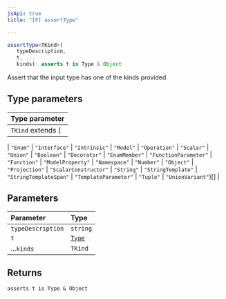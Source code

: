 ```yaml
---
jsApi: true
title: "[F] assertType"

---
```

```ts
assertType<TKind>(
   typeDescription, 
   t, ...
   kinds): asserts t is Type & Object
```

Assert that the input type has one of the kinds provided

## Type parameters

| Type parameter |
| :------ |
| `TKind` extends (
  \| `"Enum"`
  \| `"Interface"`
  \| `"Intrinsic"`
  \| `"Model"`
  \| `"Operation"`
  \| `"Scalar"`
  \| `"Union"`
  \| `"Boolean"`
  \| `"Decorator"`
  \| `"EnumMember"`
  \| `"FunctionParameter"`
  \| `"Function"`
  \| `"ModelProperty"`
  \| `"Namespace"`
  \| `"Number"`
  \| `"Object"`
  \| `"Projection"`
  \| `"ScalarConstructor"`
  \| `"String"`
  \| `"StringTemplate"`
  \| `"StringTemplateSpan"`
  \| `"TemplateParameter"`
  \| `"Tuple"`
  \| `"UnionVariant"`)[] |

## Parameters

| Parameter | Type |
| :------ | :------ |
| `typeDescription` | `string` |
| `t` | [`Type`](../type-aliases/Type.md) |
| ...`kinds` | `TKind` |

## Returns

`asserts t is Type & Object`
